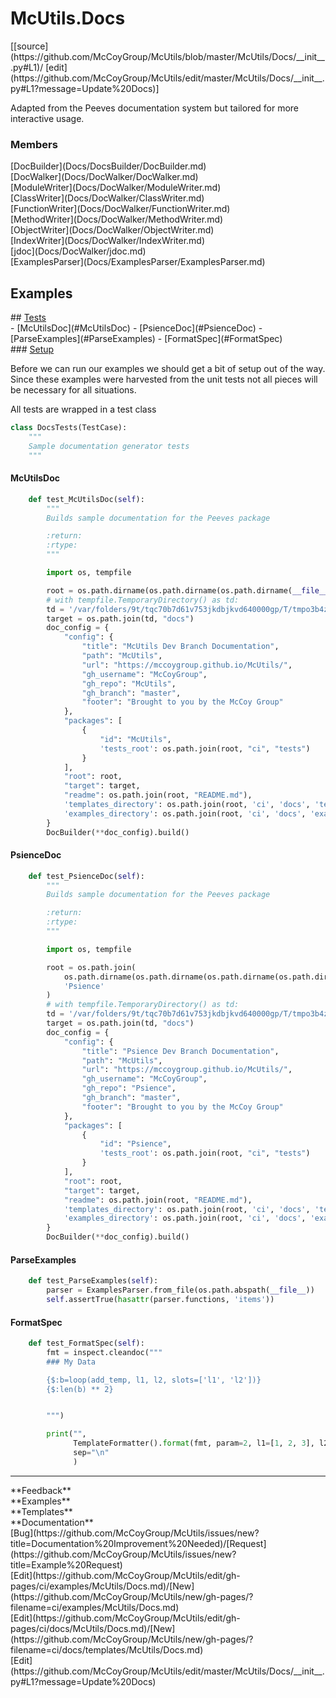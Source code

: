 # <a id="McUtils.Docs">McUtils.Docs</a> 
<div class="docs-source-link" markdown="1">
[[source](https://github.com/McCoyGroup/McUtils/blob/master/McUtils/Docs/__init__.py#L1)/
[edit](https://github.com/McCoyGroup/McUtils/edit/master/McUtils/Docs/__init__.py#L1?message=Update%20Docs)]
</div>
    
Adapted from the Peeves documentation system but tailored for more interactive usage.

### Members
<div class="container alert alert-secondary bg-light">
  <div class="row">
   <div class="col" markdown="1">
[DocBuilder](Docs/DocsBuilder/DocBuilder.md)   
</div>
   <div class="col" markdown="1">
[DocWalker](Docs/DocWalker/DocWalker.md)   
</div>
   <div class="col" markdown="1">
[ModuleWriter](Docs/DocWalker/ModuleWriter.md)   
</div>
</div>
  <div class="row">
   <div class="col" markdown="1">
[ClassWriter](Docs/DocWalker/ClassWriter.md)   
</div>
   <div class="col" markdown="1">
[FunctionWriter](Docs/DocWalker/FunctionWriter.md)   
</div>
   <div class="col" markdown="1">
[MethodWriter](Docs/DocWalker/MethodWriter.md)   
</div>
</div>
  <div class="row">
   <div class="col" markdown="1">
[ObjectWriter](Docs/DocWalker/ObjectWriter.md)   
</div>
   <div class="col" markdown="1">
[IndexWriter](Docs/DocWalker/IndexWriter.md)   
</div>
   <div class="col" markdown="1">
[jdoc](Docs/DocWalker/jdoc.md)   
</div>
</div>
  <div class="row">
   <div class="col" markdown="1">
[ExamplesParser](Docs/ExamplesParser/ExamplesParser.md)   
</div>
   <div class="col" markdown="1">
   
</div>
   <div class="col" markdown="1">
   
</div>
</div>
</div>





## Examples













<div class="collapsible-section">
 <div class="collapsible-section collapsible-section-header" markdown="1">
## <a class="collapse-link" data-toggle="collapse" href="#Tests-cfaa2c" markdown="1"> Tests</a> <a class="float-right" data-toggle="collapse" href="#Tests-cfaa2c"><i class="fa fa-chevron-down"></i></a>
 </div>
 <div class="collapsible-section collapsible-section-body collapse show" id="Tests-cfaa2c" markdown="1">
 - [McUtilsDoc](#McUtilsDoc)
- [PsienceDoc](#PsienceDoc)
- [ParseExamples](#ParseExamples)
- [FormatSpec](#FormatSpec)

<div class="collapsible-section">
 <div class="collapsible-section collapsible-section-header" markdown="1">
### <a class="collapse-link" data-toggle="collapse" href="#Setup-55a5e7" markdown="1"> Setup</a> <a class="float-right" data-toggle="collapse" href="#Setup-55a5e7"><i class="fa fa-chevron-down"></i></a>
 </div>
 <div class="collapsible-section collapsible-section-body collapse show" id="Setup-55a5e7" markdown="1">
 
Before we can run our examples we should get a bit of setup out of the way.
Since these examples were harvested from the unit tests not all pieces
will be necessary for all situations.

All tests are wrapped in a test class
```python
class DocsTests(TestCase):
    """
    Sample documentation generator tests
    """
```

 </div>
</div>

#### <a name="McUtilsDoc">McUtilsDoc</a>
```python
    def test_McUtilsDoc(self):
        """
        Builds sample documentation for the Peeves package

        :return:
        :rtype:
        """

        import os, tempfile

        root = os.path.dirname(os.path.dirname(os.path.dirname(__file__)))
        # with tempfile.TemporaryDirectory() as td:
        td = '/var/folders/9t/tqc70b7d61v753jkdbjkvd640000gp/T/tmpo3b4ztrq/'
        target = os.path.join(td, "docs")
        doc_config = {
            "config": {
                "title": "McUtils Dev Branch Documentation",
                "path": "McUtils",
                "url": "https://mccoygroup.github.io/McUtils/",
                "gh_username": "McCoyGroup",
                "gh_repo": "McUtils",
                "gh_branch": "master",
                "footer": "Brought to you by the McCoy Group"
            },
            "packages": [
                {
                    "id": "McUtils",
                    'tests_root': os.path.join(root, "ci", "tests")
                }
            ],
            "root": root,
            "target": target,
            "readme": os.path.join(root, "README.md"),
            'templates_directory': os.path.join(root, 'ci', 'docs', 'templates'),
            'examples_directory': os.path.join(root, 'ci', 'docs', 'examples')
        }
        DocBuilder(**doc_config).build()
```

#### <a name="PsienceDoc">PsienceDoc</a>
```python
    def test_PsienceDoc(self):
        """
        Builds sample documentation for the Peeves package

        :return:
        :rtype:
        """

        import os, tempfile

        root = os.path.join(
            os.path.dirname(os.path.dirname(os.path.dirname(os.path.dirname(__file__)))),
            'Psience'
        )
        # with tempfile.TemporaryDirectory() as td:
        td = '/var/folders/9t/tqc70b7d61v753jkdbjkvd640000gp/T/tmpo3b4ztrq/'
        target = os.path.join(td, "docs")
        doc_config = {
            "config": {
                "title": "Psience Dev Branch Documentation",
                "path": "McUtils",
                "url": "https://mccoygroup.github.io/McUtils/",
                "gh_username": "McCoyGroup",
                "gh_repo": "Psience",
                "gh_branch": "master",
                "footer": "Brought to you by the McCoy Group"
            },
            "packages": [
                {
                    "id": "Psience",
                    'tests_root': os.path.join(root, "ci", "tests")
                }
            ],
            "root": root,
            "target": target,
            "readme": os.path.join(root, "README.md"),
            'templates_directory': os.path.join(root, 'ci', 'docs', 'templates'),
            'examples_directory': os.path.join(root, 'ci', 'docs', 'examples')
        }
        DocBuilder(**doc_config).build()
```

#### <a name="ParseExamples">ParseExamples</a>
```python
    def test_ParseExamples(self):
        parser = ExamplesParser.from_file(os.path.abspath(__file__))
        self.assertTrue(hasattr(parser.functions, 'items'))
```

#### <a name="FormatSpec">FormatSpec</a>
```python
    def test_FormatSpec(self):
        fmt = inspect.cleandoc("""
        ### My Data

        {$:b=loop(add_temp, l1, l2, slots=['l1', 'l2'])}
        {$:len(b) ** 2}


        """)

        print("",
              TemplateFormatter().format(fmt, param=2, l1=[1, 2, 3], l2=[4, 5, 6], add_temp='{l1} + {l2}', p1=1, p2=0),
              sep="\n"
              )
```

 </div>
</div>






---


<div markdown="1" class="text-secondary">
<div class="container">
  <div class="row">
   <div class="col" markdown="1">
**Feedback**   
</div>
   <div class="col" markdown="1">
**Examples**   
</div>
   <div class="col" markdown="1">
**Templates**   
</div>
   <div class="col" markdown="1">
**Documentation**   
</div>
   <div class="col" markdown="1">
   
</div>
   <div class="col" markdown="1">
   
</div>
   <div class="col" markdown="1">
   
</div>
</div>
  <div class="row">
   <div class="col" markdown="1">
[Bug](https://github.com/McCoyGroup/McUtils/issues/new?title=Documentation%20Improvement%20Needed)/[Request](https://github.com/McCoyGroup/McUtils/issues/new?title=Example%20Request)   
</div>
   <div class="col" markdown="1">
[Edit](https://github.com/McCoyGroup/McUtils/edit/gh-pages/ci/examples/McUtils/Docs.md)/[New](https://github.com/McCoyGroup/McUtils/new/gh-pages/?filename=ci/examples/McUtils/Docs.md)   
</div>
   <div class="col" markdown="1">
[Edit](https://github.com/McCoyGroup/McUtils/edit/gh-pages/ci/docs/McUtils/Docs.md)/[New](https://github.com/McCoyGroup/McUtils/new/gh-pages/?filename=ci/docs/templates/McUtils/Docs.md)   
</div>
   <div class="col" markdown="1">
[Edit](https://github.com/McCoyGroup/McUtils/edit/master/McUtils/Docs/__init__.py#L1?message=Update%20Docs)   
</div>
   <div class="col" markdown="1">
   
</div>
   <div class="col" markdown="1">
   
</div>
   <div class="col" markdown="1">
   
</div>
</div>
</div>
</div>